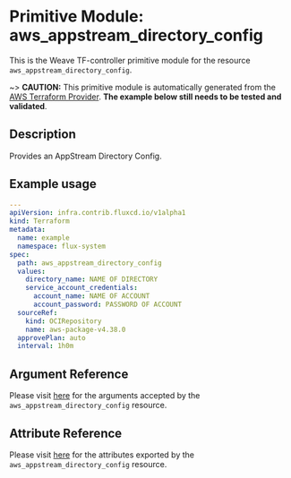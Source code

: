 
# Primitive Module: aws_appstream_directory_config

This is the Weave TF-controller primitive module for the resource `aws_appstream_directory_config`.

~> **CAUTION:** This primitive module is automatically generated from the [AWS Terraform Provider](https://registry.terraform.io/providers/hashicorp/aws/latest/docs/resources/appstream_directory_config). **The example below still needs to be tested and validated**.

## Description

Provides an AppStream Directory Config.

## Example usage

```yaml
---
apiVersion: infra.contrib.fluxcd.io/v1alpha1
kind: Terraform
metadata:
  name: example
  namespace: flux-system
spec:
  path: aws_appstream_directory_config
  values:
    directory_name: NAME OF DIRECTORY
    service_account_credentials:
      account_name: NAME OF ACCOUNT
      account_password: PASSWORD OF ACCOUNT
  sourceRef:
    kind: OCIRepository
    name: aws-package-v4.38.0
  approvePlan: auto
  interval: 1h0m
```

## Argument Reference

Please visit [here](https://registry.terraform.io/providers/hashicorp/aws/latest/docs/resources/appstream_directory_config#argument-reference) for the arguments accepted by the `aws_appstream_directory_config` resource.

## Attribute Reference

Please visit [here](https://registry.terraform.io/providers/hashicorp/aws/latest/docs/resources/appstream_directory_config#attributes-reference) for the attributes exported by the `aws_appstream_directory_config` resource.
